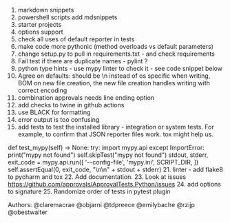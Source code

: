 1. markdown snippets
2. powershell scripts
    add mdsnippets
3. starter projects
4. options support
5. check all uses of default reporter in tests
6. make code more pythonic (method overloads vs default parameters)
7. change setup.py to pull in requirements.txt - and check requirements
8. Fail test if there are duplicate names - pylint ?
9. python type hints - use mypy linter to check it - see code snippet below
10. Agree on defaults: should be \n instead of os specific when writing, BOM on new file creation,
     the new file creation handles writing with correct encoding
11. combination approvals needs line ending option
12. add checks to twine in github actions
13. use BLACK for formatting
15. error output is too confusing
20. add tests to test the installed library - integration or system tests. For example, to confirm that JSON reporter files work. tox might help us.

  def test_mypy(self) -> None:
       try:
           import mypy.api
       except ImportError:
           print("mypy not found")
           self.skipTest("mypy not found")
       stdout, stderr, exit_code = mypy.api.run([
           '--config-file', 'mypy.ini',
           SCRIPT_DIR,
       ])
       self.assertEqual(0, exit_code, "\n\n" + stdout + stderr)
21. linter - add flake8 to pycharm and tox
22. Add documentation.
23. Look at issues https://github.com/approvals/ApprovalTests.Python/issues
24. add options to signature
25. Randomize order of tests in pytest plugin


Authors:
@claremacrae
@objarni
@tdpreece
@emilybache
@rzijp
@obestwalter